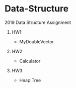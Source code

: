 # Data-Structure
2019 Data Structure Assignment

1. HW1
    * MyDoubleVector


2. HW2
    * Calculator
    
3. HW3 
    * Heap Tree 
